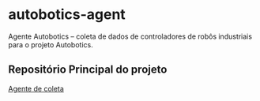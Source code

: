 # autobotics-agent
Agente Autobotics – coleta de dados de controladores de robôs industriais para o projeto Autobotics.
## Repositório Principal do projeto
[Agente de coleta](https://github.com/cesar-augustotech/autobotics)
